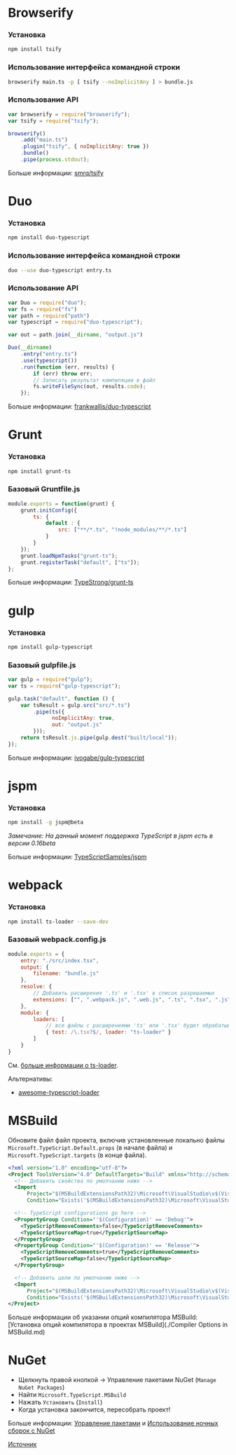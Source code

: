 # Browserify

### Установка

```sh
npm install tsify
```

### Использование интерфейса командной строки

```sh
browserify main.ts -p [ tsify --noImplicitAny ] > bundle.js
```

### Использование API

```js
var browserify = require("browserify");
var tsify = require("tsify");

browserify()
    .add("main.ts")
    .plugin("tsify", { noImplicitAny: true })
    .bundle()
    .pipe(process.stdout);
```

Больше информации: [smrq/tsify](https://github.com/smrq/tsify)

# Duo

### Установка

```sh
npm install duo-typescript
```

### Использование интерфейса командной строки

```sh
duo --use duo-typescript entry.ts
```

### Использование API

```js
var Duo = require("duo");
var fs = require("fs")
var path = require("path")
var typescript = require("duo-typescript");

var out = path.join(__dirname, "output.js")

Duo(__dirname)
    .entry("entry.ts")
    .use(typescript())
    .run(function (err, results) {
        if (err) throw err;
        // Записать результат компиляции в файл
        fs.writeFileSync(out, results.code);
    });
```

Больше информации: [frankwallis/duo-typescript](https://github.com/frankwallis/duo-typescript)

# Grunt

### Установка

```sh
npm install grunt-ts
```

### Базовый Gruntfile.js

````js
module.exports = function(grunt) {
    grunt.initConfig({
        ts: {
            default : {
                src: ["**/*.ts", "!node_modules/**/*.ts"]
            }
        }
    });
    grunt.loadNpmTasks("grunt-ts");
    grunt.registerTask("default", ["ts"]);
};
````
Больше информации: [TypeStrong/grunt-ts](https://github.com/TypeStrong/grunt-ts)

# gulp

### Установка

```sh
npm install gulp-typescript
```

### Базовый gulpfile.js

```js
var gulp = require("gulp");
var ts = require("gulp-typescript");

gulp.task("default", function () {
    var tsResult = gulp.src("src/*.ts")
        .pipe(ts({
              noImplicitAny: true,
              out: "output.js"
        }));
    return tsResult.js.pipe(gulp.dest("built/local"));
});
```

Больше информации: [ivogabe/gulp-typescript](https://github.com/ivogabe/gulp-typescript)

# jspm

### Установка

```sh
npm install -g jspm@beta
```

_Замечание: На данный момент поддержка TypeScript в jspm есть в версии 0.16beta_

Больше информации: [TypeScriptSamples/jspm](https://github.com/Microsoft/TypeScriptSamples/tree/master/jspm)

# webpack

### Установка

```sh
npm install ts-loader --save-dev
```

### Базовый webpack.config.js

```js
module.exports = {
    entry: "./src/index.tsx",
    output: {
        filename: "bundle.js"
    },
    resolve: {
        // Добавить расширения '.ts' и '.tsx' в список разрешаемых
        extensions: ["", ".webpack.js", ".web.js", ".ts", ".tsx", ".js"]
    },
    module: {
        loaders: [
            // все файлы с расширениями 'ts' или '.tsx' будет обрабатывать `ts-loader'
            { test: /\.tsx?$/, loader: "ts-loader" }
        ]
    }
}
```

См. [больше информации о ts-loader](https://www.npmjs.com/package/ts-loader).

Альтернативы:

* [awesome-typescript-loader](https://www.npmjs.com/package/awesome-typescript-loader)

# MSBuild

Обновите файл файл проекта, включив установленные локально файлы `Microsoft.TypeScript.Default.props` (в начале файла) и `Microsoft.TypeScript.targets` (в конце файла).

```xml
<?xml version="1.0" encoding="utf-8"?>
<Project ToolsVersion="4.0" DefaultTargets="Build" xmlns="http://schemas.microsoft.com/developer/msbuild/2003">
  <!-- Добавить свойства по умолчанию ниже -->
  <Import
      Project="$(MSBuildExtensionsPath32)\Microsoft\VisualStudio\v$(VisualStudioVersion)\TypeScript\Microsoft.TypeScript.Default.props"
      Condition="Exists('$(MSBuildExtensionsPath32)\Microsoft\VisualStudio\v$(VisualStudioVersion)\TypeScript\Microsoft.TypeScript.Default.props')" />

  <!-- TypeScript configurations go here -->
  <PropertyGroup Condition="'$(Configuration)' == 'Debug'">
    <TypeScriptRemoveComments>false</TypeScriptRemoveComments>
    <TypeScriptSourceMap>true</TypeScriptSourceMap>
  </PropertyGroup>
  <PropertyGroup Condition="'$(Configuration)' == 'Release'">
    <TypeScriptRemoveComments>true</TypeScriptRemoveComments>
    <TypeScriptSourceMap>false</TypeScriptSourceMap>
  </PropertyGroup>

  <!-- Добавить цели по умолчанию ниже -->
  <Import
      Project="$(MSBuildExtensionsPath32)\Microsoft\VisualStudio\v$(VisualStudioVersion)\TypeScript\Microsoft.TypeScript.targets"
      Condition="Exists('$(MSBuildExtensionsPath32)\Microsoft\VisualStudio\v$(VisualStudioVersion)\TypeScript\Microsoft.TypeScript.targets')" />
</Project>
```

Больше информации об указании опций компилятора MSBuild: [Установка опций компилятора в проектах MSBuild](./Compiler Options in MSBuild.md)

# NuGet

* Щелкнуть правой кнопкой -> Управление пакетами NuGet (`Manage NuGet Packages`)
* Найти `Microsoft.TypeScript.MSBuild`
* Нажать `Установить` (`Install`)
* Когда установка закончится, пересобрать проект!

Больше информации: [Управление пакетами](http://docs.nuget.org/Consume/Package-Manager-Dialog) и [Использование ночных сборок с NuGet](https://github.com/Microsoft/TypeScript/wiki/Nightly-drops#using-nuget-with-msbuild)

[Источник](http://typescript-lang.ru/docs/Integrating%20with%20Build%20Tools.html)